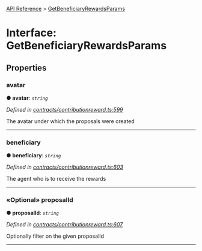 [API Reference](../README.md) > [GetBeneficiaryRewardsParams](../interfaces/GetBeneficiaryRewardsParams.md)



# Interface: GetBeneficiaryRewardsParams


## Properties
<a id="avatar"></a>

###  avatar

**●  avatar**:  *`string`* 

*Defined in [contracts/contributionreward.ts:599](https://github.com/daostack/arc.js/blob/caacbb2/lib/contracts/contributionreward.ts#L599)*



The avatar under which the proposals were created




___

<a id="beneficiary"></a>

###  beneficiary

**●  beneficiary**:  *`string`* 

*Defined in [contracts/contributionreward.ts:603](https://github.com/daostack/arc.js/blob/caacbb2/lib/contracts/contributionreward.ts#L603)*



The agent who is to receive the rewards




___

<a id="proposalId"></a>

### «Optional» proposalId

**●  proposalId**:  *`string`* 

*Defined in [contracts/contributionreward.ts:607](https://github.com/daostack/arc.js/blob/caacbb2/lib/contracts/contributionreward.ts#L607)*



Optionally filter on the given proposalId




___


